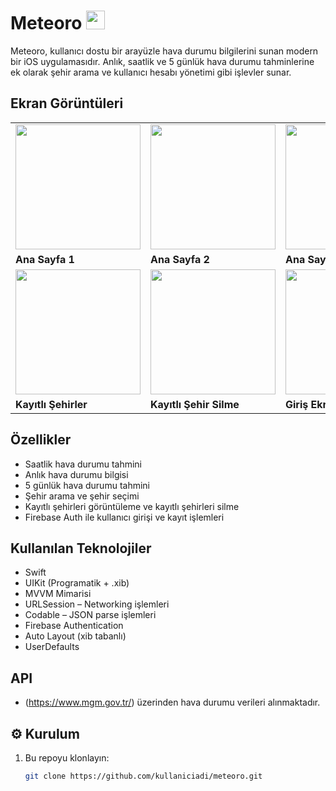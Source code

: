 # Meteoro <img src="https://github.com/user-attachments/assets/1f989d31-fe01-4461-a197-a66b08e4d97b" width="30"/>

Meteoro, kullanıcı dostu bir arayüzle hava durumu bilgilerini sunan modern bir iOS uygulamasıdır. Anlık, saatlik ve 5 günlük hava durumu tahminlerine ek olarak şehir arama ve kullanıcı hesabı yönetimi gibi işlevler sunar.

## Ekran Görüntüleri

<table>
  <tr>
    <td><img src="https://github.com/user-attachments/assets/d2ae4e5d-f18d-4013-ab89-4b4b41c91a8c" width="200"/></td>
    <td><img src="https://github.com/user-attachments/assets/076b29d9-5f20-4c59-bd03-08f5dec30536" width="200"/></td>
    <td><img src="https://github.com/user-attachments/assets/076f0c16-3638-4d80-9bcf-2e172c9a05d6" width="200"/></td>
    <td><img src="https://github.com/user-attachments/assets/3cd4417b-2107-489d-83a3-e32bfa1f5682" width="200"/></td>
  </tr>
  <tr>
    <td><b>Ana Sayfa 1</b></td>
    <td><b>Ana Sayfa 2</b></td>
    <td><b>Ana Sayfa 3</b></td>
    <td><b>Şehir Arama</b></td>
  </tr>
  <tr>
    <td><img src="https://github.com/user-attachments/assets/0d2adc93-fadd-49a6-b04c-d277830e444c" width="200"/></td>
    <td><img src="https://github.com/user-attachments/assets/a9641810-5669-44ed-9990-1b11a229f600" width="200"/></td>
    <td><img src="https://github.com/user-attachments/assets/4ed37ae2-cfc6-43c7-ab90-31660e121d34" width="200"/></td>
    <td><img src="https://github.com/user-attachments/assets/3fb01a9b-39b2-40f1-bdd4-686144a94d2a" width="200"/></td>
  </tr>
  <tr>
    <td><b>Kayıtlı Şehirler</b></td>
    <td><b>Kayıtlı Şehir Silme</b></td>
    <td><b>Giriş Ekranı</b></td>
    <td><b>Kayıt Olma Ekranı</b></td>
  </tr>
</table>



## Özellikler

- Saatlik hava durumu tahmini
- Anlık hava durumu bilgisi
- 5 günlük hava durumu tahmini
- Şehir arama ve şehir seçimi
- Kayıtlı şehirleri görüntüleme ve kayıtlı şehirleri silme
- Firebase Auth ile kullanıcı girişi ve kayıt işlemleri

## Kullanılan Teknolojiler

- Swift
- UIKit (Programatik + .xib)
- MVVM Mimarisi
- URLSession – Networking işlemleri
- Codable – JSON parse işlemleri
- Firebase Authentication
- Auto Layout (xib tabanlı)
- UserDefaults

## API

- (https://www.mgm.gov.tr/) üzerinden hava durumu verileri alınmaktadır.

## ⚙️ Kurulum

1. Bu repoyu klonlayın:
   ```bash
   git clone https://github.com/kullaniciadi/meteoro.git
